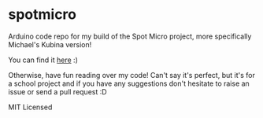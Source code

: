 # spotmicro
Arduino code repo for my build of the Spot Micro project, more specifically Michael's Kubina version!

You can find it [here](https://github.com/michaelkubina/SpotMicroESP32) :)

Otherwise, have fun reading over my code! Can't say it's perfect, but it's for a school project and if you have any suggestions don't hesitate to raise an issue or send a pull request :D

MIT Licensed
